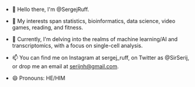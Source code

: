 - 👋 Hello there, I'm @SergejRuff.

- 👀 My interests span statistics, bioinformatics, data science, video games, reading, and fitness.

- 🌱 Currently, I'm delving into the realms of machine learning/AI and transcriptomics, with a focus on single-cell analysis.

- 📫 You can find me on Instagram at sergej_ruff, on Twitter as @SirSerij, or drop me an email at serijnh@gmail.com.

- 😄 Pronouns: HE/HIM

<!---
SergejRuff/SergejRuff is a ✨ special ✨ repository because its `README.md` (this file) appears on your GitHub profile.
You can click the Preview link to take a look at your changes.
--->
